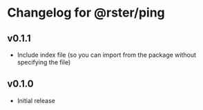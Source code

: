 # Changelog for @rster/ping

## v0.1.1

- Include index file (so you can import from the package without specifying the file)


## v0.1.0

- Initial release

